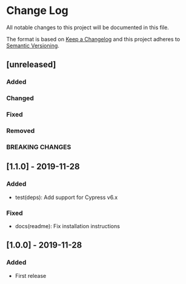 # Change Log
All notable changes to this project will be documented in this file.

The format is based on [Keep a Changelog](http://keepachangelog.com/)
and this project adheres to [Semantic Versioning](http://semver.org/).

## [unreleased]
### Added
### Changed
### Fixed
### Removed
### BREAKING CHANGES

## [1.1.0] - 2019-11-28
### Added
- test(deps): Add support for Cypress v6.x

### Fixed
- docs(readme): Fix installation instructions

## [1.0.0] - 2019-11-28
### Added
- First release
